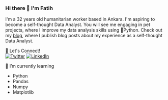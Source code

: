 ### Hi there 👋 I'm Fatih

I'm a 32 years old humanitarian worker based in Ankara. I'm aspiring to become a self-thought Data Analyst. You will see me engaging in pet projects, where I improve my data analysis skills using 🐍Python. Check out my [blog](https://datawithpython.com/), where I publish blog posts about my experience as a self-thought Data Analyst. 

🔗 Let's Connect!
<br>
<a href="https://twitter.com/datawithpython" target="_blank"><img alt="Twitter" src="https://img.shields.io/badge/twitter-%231DA1F2.svg?&style=for-the-badge&logo=twitter&logoColor=white" /></a>
<a href="https://www.linkedin.com/in/fatih-ilhan-11628177/" target="_blank"><img alt="LinkedIn" src="https://img.shields.io/badge/linkedin-%230077B5.svg?&style=for-the-badge&logo=linkedin&logoColor=white" /></a>

🌱 I’m currently learning
  - Python
  - Pandas
  - Numpy
  - Matplotlib
